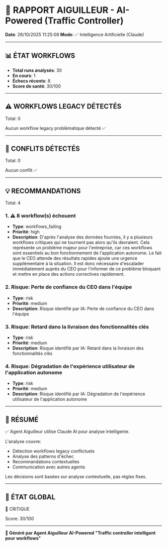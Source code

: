 # 🚦 RAPPORT AIGUILLEUR - AI-Powered (Traffic Controller)

**Date**: 26/10/2025 11:25:08
**Mode**: ✅ Intelligence Artificielle (Claude)

---

## 📊 ÉTAT WORKFLOWS

- **Total runs analysés**: 30
- **En cours**: 1
- **Échecs récents**: 8
- **Score de santé**: 30/100

---

## ⚠️  WORKFLOWS LEGACY DÉTECTÉS

Total: 0



Aucun workflow legacy problématique détecté ✅

---

## 🚨 CONFLITS DÉTECTÉS

Total: 0

Aucun conflit ✅

---

## 💡 RECOMMANDATIONS

Total: 4


### 1. ⚠️ 8 workflow(s) échouent

- **Type**: workflows_failing
- **Priorité**: high
- **Description**: D'après l'analyse des données fournies, il y a plusieurs workflows critiques qui ne tournent pas alors qu'ils devraient. Cela représente un problème majeur pour l'entreprise, car ces workflows sont essentiels au bon fonctionnement de l'application autonome. Le fait que le CEO attende des résultats rapides ajoute une urgence supplémentaire à la situation. Il est donc nécessaire d'escalader immédiatement auprès du CEO pour l'informer de ce problème bloquant et mettre en place des actions correctives rapidement.


### 2. Risque: Perte de confiance du CEO dans l'équipe

- **Type**: risk
- **Priorité**: medium
- **Description**: Risque identifié par IA: Perte de confiance du CEO dans l'équipe


### 3. Risque: Retard dans la livraison des fonctionnalités clés

- **Type**: risk
- **Priorité**: medium
- **Description**: Risque identifié par IA: Retard dans la livraison des fonctionnalités clés


### 4. Risque: Dégradation de l'expérience utilisateur de l'application autonome

- **Type**: risk
- **Priorité**: medium
- **Description**: Risque identifié par IA: Dégradation de l'expérience utilisateur de l'application autonome




---

## 🎯 RÉSUMÉ

✅ Agent Aiguilleur utilise Claude AI pour analyse intelligente.

L'analyse couvre:
- Détection workflows legacy conflictuels
- Analyse des patterns d'échec
- Recommandations contextuelles
- Communication avec autres agents

Les décisions sont basées sur analyse contextuelle, pas règles fixes.

---

## 🔄 ÉTAT GLOBAL

🔴 CRITIQUE

Score: 30/100

---

**🚦 Généré par Agent Aiguilleur AI-Powered**
**"Traffic controller intelligent pour workflows"**
